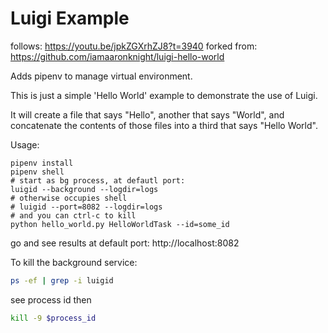 # Luigi Example

follows: https://youtu.be/jpkZGXrhZJ8?t=3940
forked from: https://github.com/iamaaronknight/luigi-hello-world

Adds pipenv to manage virtual environment.

This is just a simple 'Hello World' example to demonstrate the use of Luigi.

It will create a file that says "Hello", another that says "World", and concatenate the contents of those files into a third that says "Hello World". 

Usage:

```
pipenv install
pipenv shell
# start as bg process, at defautl port:
luigid --background --logdir=logs
# otherwise occupies shell
# luigid --port=8082 --logdir=logs
# and you can ctrl-c to kill
python hello_world.py HelloWorldTask --id=some_id
```
go and see results at default port:
http://localhost:8082

To kill the background service:
```bash
ps -ef | grep -i luigid
```
see process id
then
```bash
kill -9 $process_id
```